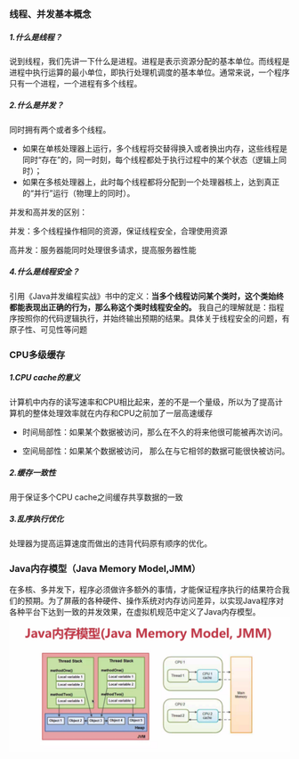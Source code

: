 ### 线程、并发基本概念

##### 1.什么是线程？

说到线程，我们先讲一下什么是进程。进程是表示资源分配的基本单位。而线程是进程中执行运算的最小单位，即执行处理机调度的基本单位。通常来说，一个程序只有一个进程，一个进程有多个线程。

##### 2.什么是并发？
 同时拥有两个或者多个线程。

* 如果在单核处理器上运行，多个线程将交替得换入或者换出内存，这些线程是同时“存在”的，同一时刻，每个线程都处于执行过程中的某个状态（逻辑上同时）；
* 如果在多核处理器上，此时每个线程都将分配到一个处理器核上，达到真正的“并行”运行（物理上的同时）。

并发和高并发的区别：

并发：多个线程操作相同的资源，保证线程安全，合理使用资源

高并发：服务器能同时处理很多请求，提高服务器性能

##### 4.什么是线程安全？

引用《Java并发编程实战》书中的定义：**当多个线程访问某个类时，这个类始终都能表现出正确的行为，那么称这个类时线程安全的。** 我自己的理解就是：指程序按照你的代码逻辑执行，并始终输出预期的结果。具体关于线程安全的问题，有原子性、可见性等问题



### CPU多级缓存

##### 1.CPU cache的意义

计算机中内存的读写速率和CPU相比起来，差的不是一个量级，所以为了提高计算机的整体处理效率就在内存和CPU之前加了一层高速缓存

 * 时间局部性：如果某个数据被访问，那么在不久的将来他很可能被再次访问。

 * 空间局部性：如果某个数据被访问， 那么在与它相邻的数据可能很快被访问。

##### 2.缓存一致性

用于保证多个CPU cache之间缓存共享数据的一致

##### 3.乱序执行优化

处理器为提高运算速度而做出的违背代码原有顺序的优化。

### Java内存模型（Java Memory Model,JMM）

在多核、多并发下，程序必须做许多额外的事情，才能保证程序执行的结果符合我们的预期。为了屏蔽的各种硬件、操作系统对内存访问差异，以实现Java程序对各种平台下达到一致的并发效果，在虚拟机规范中定义了Java内存模型。![](https://raw.githubusercontent.com/liudax/notes/master/images/JMM.png)



